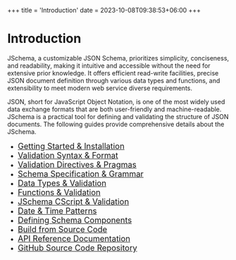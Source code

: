 +++
title = 'Introduction'
date = 2023-10-08T09:38:53+06:00
+++

# Introduction
JSchema, a customizable JSON Schema, prioritizes simplicity, conciseness, and readability, making it intuitive and accessible without the need for extensive prior knowledge. It offers efficient read-write facilities, precise JSON document definition through various data types and functions, and extensibility to meet modern web service diverse requirements.

JSON, short for JavaScript Object Notation, is one of the most widely used data exchange formats that are both user-friendly and machine-readable. JSchema is a practical tool for defining and validating the structure of JSON documents. The following guides provide comprehensive details about the JSchema.
<br/>

 * <font size="4">[Getting Started & Installation](/JSchema-Java/articles/quickstart)</font>
 * <font size="4">[Validation Syntax & Format](/JSchema-Java/articles/validation)</font>
 * <font size="4">[Validation Directives & Pragmas](/JSchema-Java/articles/directives)</font>
 * <font size="4">[Schema Specification & Grammar](/JSchema-Java/articles/specification)</font>
 * <font size="4">[Data Types & Validation](/JSchema-Java/articles/datatypes)</font>
 * <font size="4">[Functions & Validation](/JSchema-Java/articles/functions)</font>
 * <font size="4">[JSchema CScript & Validation](/JSchema-Java/articles/cscript)</font>
 * <font size="4">[Date & Time Patterns](/JSchema-Java/articles/datetime)</font>
 * <font size="4">[Defining Schema Components](/JSchema-Java/articles/components)</font>
 * <font size="4">[Build from Source Code](/JSchema-Java/articles/sourcebuild)</font>
 * <font size="4">[API Reference Documentation](/JSchema-Java/api/index.html)</font>
 * <font size="4">[GitHub Source Code Repository](https://github.com/relogiclabs/JSchema-Java)</font>
<br/>